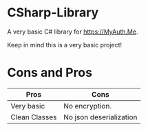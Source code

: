 # CSharp-Library
A very basic C# library for https://MyAuth.Me.

Keep in mind this is a very basic project!

# Cons and Pros
Pros | Cons
------------ |-----
Very basic  | No encryption.
Clean Classes | No json deserialization
